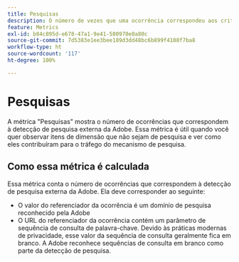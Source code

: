 ```yaml
---
title: Pesquisas
description: O número de vezes que uma ocorrência correspondeu aos critérios de pesquisa externa.
feature: Metrics
exl-id: b84c895d-e678-47a1-9e41-500970e0a80c
source-git-commit: 7d5383e1ee3bee189d3dd48bc6b899f4108f7ba8
workflow-type: ht
source-wordcount: '117'
ht-degree: 100%

---
```


# Pesquisas

A métrica &quot;Pesquisas&quot; mostra o número de ocorrências que correspondem à detecção de pesquisa externa da Adobe. Essa métrica é útil quando você quer observar itens de dimensão que não sejam de pesquisa e ver como eles contribuíram para o tráfego do mecanismo de pesquisa.

## Como essa métrica é calculada

Essa métrica conta o número de ocorrências que correspondem à detecção de pesquisa externa da Adobe. Ela deve corresponder ao seguinte:

* O valor do referenciador da ocorrência é um domínio de pesquisa reconhecido pela Adobe
* O URL do referenciador da ocorrência contém um parâmetro de sequência de consulta de palavra-chave. Devido às práticas modernas de privacidade, esse valor da sequência de consulta geralmente fica em branco. A Adobe reconhece sequências de consulta em branco como parte da detecção de pesquisa.
